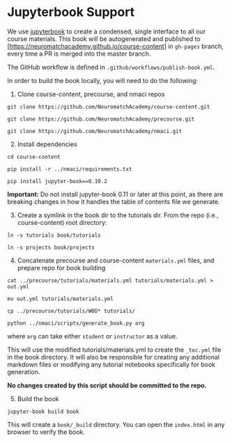 # Jupyterbook Support

We use [jupyterbook](https://jupyterbook.org/intro.html) to create a condensed, single interface to all our course materials. This book will be autogenerated and published to [https://neuromatchacademy.github.io/course-content] in `gh-pages` branch, every time a PR is merged into the master branch.

The GitHub workflow is defined in `.github/workflows/publish-book.yml`. 

In order to build the book locally, you will need to do the following:

1. Clone course-content, precourse, and nmaci repos

`git clone https://github.com/NeuromatchAcademy/course-content.git`

`git clone https://github.com/NeuromatchAcademy/precourse.git`

`git clone https://github.com/NeuromatchAcademy/nmaci.git`

2. Install dependencies

`cd course-content`

`pip install -r ../nmaci/requirements.txt`

`pip install jupyter-book==0.10.2`

**Important:** Do not install jupyter-book 0.11 or later at this point, as there are breaking changes in how it handles the table of contents file we generate.

3. Create a symlink in the book dir to the tutorials dir. From the repo (i.e., course-content) root directory:

`ln -s tutorials book/tutorials`

`ln -s projects book/projects`

4. Concatenate precourse and course-content `materials.yml` files, and prepare repo for book building 

`cat ../precourse/tutorials/materials.yml tutorials/materials.yml > out.yml`

`mv out.yml tutorials/materials.yml`

`cp ../precourse/tutorials/W0D* tutorials/`

`python ../nmaci/scripts/generate_book.py arg`

where `arg` can take either `student` or `instructor` as a value.

This will use the modified tutorials/materials.yml to create the `_toc.yml` file in the book directory. It will also be responsible for creating any additional markdown files or modifying any tutorial notebooks specifically for book generation. 

**No changes created by this script should be committed to the repo.**

5. Build the book

`jupyter-book build book`

This will create a `book/_build` directory. You can open the `index.html` in any browser to verify the book.
